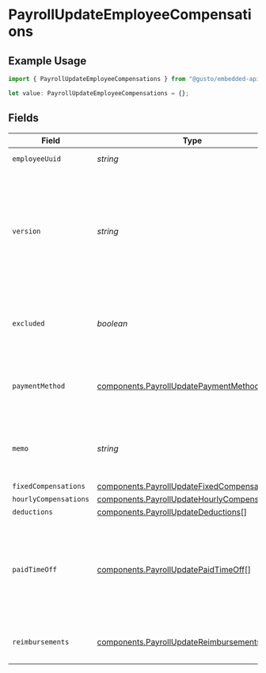 # PayrollUpdateEmployeeCompensations

## Example Usage

```typescript
import { PayrollUpdateEmployeeCompensations } from "@gusto/embedded-api/models/components/payrollupdate.js";

let value: PayrollUpdateEmployeeCompensations = {};
```

## Fields

| Field                                                                                                                                                                                                       | Type                                                                                                                                                                                                        | Required                                                                                                                                                                                                    | Description                                                                                                                                                                                                 |
| ----------------------------------------------------------------------------------------------------------------------------------------------------------------------------------------------------------- | ----------------------------------------------------------------------------------------------------------------------------------------------------------------------------------------------------------- | ----------------------------------------------------------------------------------------------------------------------------------------------------------------------------------------------------------- | ----------------------------------------------------------------------------------------------------------------------------------------------------------------------------------------------------------- |
| `employeeUuid`                                                                                                                                                                                              | *string*                                                                                                                                                                                                    | :heavy_minus_sign:                                                                                                                                                                                          | The UUID of the employee.                                                                                                                                                                                   |
| `version`                                                                                                                                                                                                   | *string*                                                                                                                                                                                                    | :heavy_minus_sign:                                                                                                                                                                                          | The current version of this employee compensation from the prepared payroll. See the [versioning guide](https://docs.gusto.com/embedded-payroll/docs/idempotency) for information on how to use this field. |
| `excluded`                                                                                                                                                                                                  | *boolean*                                                                                                                                                                                                   | :heavy_minus_sign:                                                                                                                                                                                          | This employee will be excluded from payroll calculation and will not be paid for the payroll.                                                                                                               |
| `paymentMethod`                                                                                                                                                                                             | [components.PayrollUpdatePaymentMethod](../../models/components/payrollupdatepaymentmethod.md)                                                                                                              | :heavy_minus_sign:                                                                                                                                                                                          | The employee's compensation payment method. Invalid values will be ignored.                                                                                                                                 |
| `memo`                                                                                                                                                                                                      | *string*                                                                                                                                                                                                    | :heavy_minus_sign:                                                                                                                                                                                          | Custom text that will be printed as a personal note to the employee on a paystub.                                                                                                                           |
| `fixedCompensations`                                                                                                                                                                                        | [components.PayrollUpdateFixedCompensations](../../models/components/payrollupdatefixedcompensations.md)[]                                                                                                  | :heavy_minus_sign:                                                                                                                                                                                          | N/A                                                                                                                                                                                                         |
| `hourlyCompensations`                                                                                                                                                                                       | [components.PayrollUpdateHourlyCompensations](../../models/components/payrollupdatehourlycompensations.md)[]                                                                                                | :heavy_minus_sign:                                                                                                                                                                                          | N/A                                                                                                                                                                                                         |
| `deductions`                                                                                                                                                                                                | [components.PayrollUpdateDeductions](../../models/components/payrollupdatedeductions.md)[]                                                                                                                  | :heavy_minus_sign:                                                                                                                                                                                          | N/A                                                                                                                                                                                                         |
| `paidTimeOff`                                                                                                                                                                                               | [components.PayrollUpdatePaidTimeOff](../../models/components/payrollupdatepaidtimeoff.md)[]                                                                                                                | :heavy_minus_sign:                                                                                                                                                                                          | An array of all paid time off the employee is eligible for this pay period. Each paid time off object can be the name or the specific policy_uuid.                                                          |
| `reimbursements`                                                                                                                                                                                            | [components.PayrollUpdateReimbursements](../../models/components/payrollupdatereimbursements.md)[]                                                                                                          | :heavy_minus_sign:                                                                                                                                                                                          | An array of reimbursements for the employee.                                                                                                                                                                |